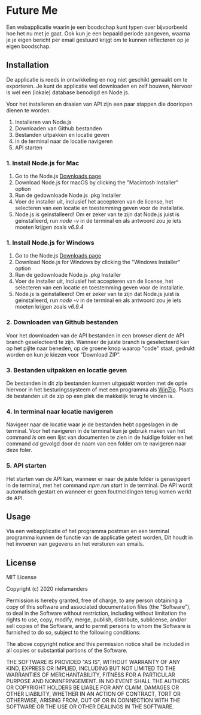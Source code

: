 # Future Me

Een webapplicatie waarin je een boodschap kunt typen over bijvoorbeeld hoe het nu met je gaat. Ook kun je een bepaald periode aangeven, waarna je je eigen bericht per email gestuurd krijgt om te kunnen reflecteren op je eigen boodschap.

## Installation

De applicatie is reeds in ontwikkeling en nog niet geschikt gemaakt om te exporteren. Je kunt de applicatie wel downloaden en zelf bouwen, hiervoor is wel een (lokale) database benodigd en Node.js.

Voor het installeren en draaien van API zijn een paar stappen die doorlopen dienen te worden. 
1. Installeren van Node.js
2. Downloaden van Github bestanden
3. Bestanden uitpakken en locatie geven
4. in de terminal naar de locatie navigeren
5. API starten

### 1. Install Node.js for Mac

1. Go to the Node.js [Downloads page](https://nodejs.org/en/download/)
2. Download Node.js for macOS by clicking the "Macintosh Installer" option
3. Run de gedownloade Node.js .pkg Installer
4. Voer de installer uit, inclusief het accepteren van de  license, het selecteren van een locatie en toestemming geven voor de installatie.
5. Node.js is geinstalleerd! Om er zeker van te zijn dat Node.js juist is geinstalleerd, run *node -v* in de terminal en als antwoord zou je iets moeten krijgen zoals *v6.9.4*

### 1. Install Node.js for Windows

1. Go to the Node.js [Downloads page](https://nodejs.org/en/download/)
2. Download Node.js for Windows by clicking the "Windows Installer" option
3. Run de gedownloade Node.js .pkg Installer
4. Voer de installer uit, inclusief het accepteren van de  license, het selecteren van een locatie en toestemming geven voor de installatie.
5. Node.js is geinstalleerd! Om er zeker van te zijn dat Node.js juist is geinstalleerd, run *node -v* in de terminal en als antwoord zou je iets moeten krijgen zoals *v6.9.4*

### 2. Downloaden van Github bestanden
Voor het downloaden van de API bestanden in een browser dient de API branch geselecteerd te zijn. Wanneer de juiste branch is geselecteerd kan op het pijlte naar beneden, op de groene knop waarop "code" staat, gedrukt worden en kun je kiezen voor "Download ZIP".

### 3. Bestanden uitpakken en locatie geven
De bestanden in dit zip bestanden kunnen uitgepakt worden met de optie hiervoor in het besturingssysteem of met een programma als [WinZip](https://www.winzip.com/win/en/prod_down.html). Plaats de bestanden uit de zip op een plek die makkelijk terug te vinden is. 

### 4. In terminal naar locatie navigeren
Navigeer naar de locatie waar je de bestanden hebt opgeslagen in de terminal. Voor het navigeren in de terminal kun je gebruik maken van het command *ls* om een lijst van documenten te zien in de huidige folder en het command *cd* gevolgd door de naam van een folder om te navigeren naar deze foler. 

### 5. API starten
Het starten van de API kan, wanneer er naar de juiste folder is genavigeert in de terminal, met het command *npm run start* in de terminal. De API wordt automatisch gestart en wanneer er geen foutmeldingen terug komen werkt de API.

## Usage

Via een webapplicatie of het programma postman en een terminal programma kunnen de functie van de applicatie getest worden, Dit houdt in het invoeren van gegevens en het versturen van emails. 


## License
MIT License

Copyright (c) 2020 nielsmanders

Permission is hereby granted, free of charge, to any person obtaining a copy of this software and associated documentation files (the "Software"), to deal in the Software without restriction, including without limitation the rights to use, copy, modify, merge, publish, distribute, sublicense, and/or sell copies of the Software, and to permit persons to whom the Software is furnished to do so, subject to the following conditions:

The above copyright notice and this permission notice shall be included in all copies or substantial portions of the Software.

THE SOFTWARE IS PROVIDED "AS IS", WITHOUT WARRANTY OF ANY KIND, EXPRESS OR IMPLIED, INCLUDING BUT NOT LIMITED TO THE WARRANTIES OF MERCHANTABILITY, FITNESS FOR A PARTICULAR PURPOSE AND NONINFRINGEMENT. IN NO EVENT SHALL THE AUTHORS OR COPYRIGHT HOLDERS BE LIABLE FOR ANY CLAIM, DAMAGES OR OTHER LIABILITY, WHETHER IN AN ACTION OF CONTRACT, TORT OR OTHERWISE, ARISING FROM, OUT OF OR IN CONNECTION WITH THE SOFTWARE OR THE USE OR OTHER DEALINGS IN THE SOFTWARE.
